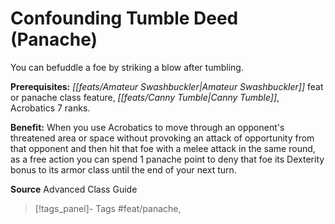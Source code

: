 ﻿---
cssclass: [feats]

---
# Confounding Tumble Deed (Panache)

You can befuddle a foe by striking a blow after tumbling.

**Prerequisites:** _[[feats/Amateur Swashbuckler|Amateur Swashbuckler]]_ feat or panache class feature, _[[feats/Canny Tumble|Canny Tumble]]_, Acrobatics 7 ranks.

**Benefit:** When you use Acrobatics to move through an opponent's threatened area or space without provoking an attack of opportunity from that opponent and then hit that foe with a melee attack in the same round, as a free action you can spend 1 panache point to deny that foe its Dexterity bonus to its armor class until the end of your next turn.

**Source** Advanced Class Guide
>[!tags_panel]- Tags
> #feat/panache, 